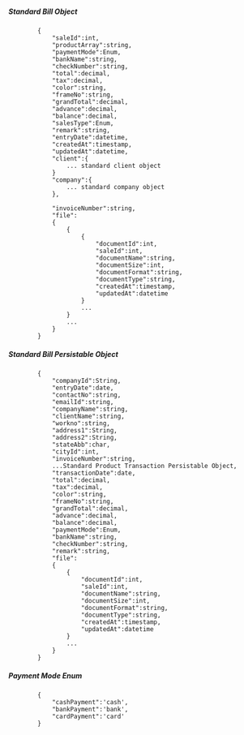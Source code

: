 ##### Standard Bill Object
			{
				"saleId":int,
				"productArray":string,
				"paymentMode":Enum,
				"bankName":string,
				"checkNumber":string,
				"total":decimal,
				"tax":decimal,
				"color":string,
				"frameNo":string,
				"grandTotal":decimal,
				"advance":decimal,
				"balance":decimal,
				"salesType":Enum,
				"remark":string,
				"entryDate":datetime,
				"createdAt":timestamp,
				"updatedAt":datetime,
				"client":{
					... standard client object
				}
            	"company":{
					... standard company object
				},
                
				"invoiceNumber":string,	
				"file":
				{
					{
						{
							"documentId":int,
							"saleId":int,
							"documentName":string,
							"documentSize":int,
							"documentFormat":string,
							"documentType":string,
							"createdAt":timestamp,
							"updatedAt":datetime
						}
						...
					}
					...
				}
            }
			
##### Standard Bill Persistable Object
			{
            	"companyId":String,
                "entryDate":date,
				"contactNo":string,
				"emailId":string,
				"companyName":string,
				"clientName":string,
				"workno":string,
				"address1":String,
				"address2":String,
				"stateAbb":char,
				"cityId":int,
				"invoiceNumber":string,	
				...Standard Product Transaction Persistable Object,
				"transactionDate":date,
				"total":decimal,
				"tax":decimal,
				"color":string,
				"frameNo":string,
				"grandTotal":decimal,
				"advance":decimal,
				"balance":decimal,
				"paymentMode":Enum,
				"bankName":string,
				"checkNumber":string,
				"remark":string,
				"file":
				{
					{
						"documentId":int,
						"saleId":int,
						"documentName":string,
						"documentSize":int,
						"documentFormat":string,
						"documentType":string,
						"createdAt":timestamp,
						"updatedAt":datetime
					}
					...
				}
            }

##### Payment Mode Enum
			{
				"cashPayment":'cash',
				"bankPayment":'bank',
				"cardPayment":'card'
			}